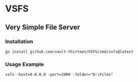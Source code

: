 # VSFS

## Very Simple File Server

### Installation
`go install github.com/vault-thirteen/VSFS/cmd/vsfs@latest`

### Usage Example
`vsfs -host=0.0.0.0 -port=2000 -folder="D:\Files"`
